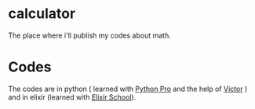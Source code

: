 # calculator
The place where i'll publish my codes about math.

# Codes
The codes are in python ( learned with [Python Pro](https://pythonpro.com.br/) and the help of [Victor](https://github.com/VFS) ) and in elixir (learned with [Elixir School](https://elixirschool.com/pt/lessons/basics/basics)).
